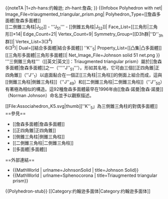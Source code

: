 {{noteTA
|1=zh-hans:约翰逊; zh-hant:詹森;
}}
{{Infobox Polyhedron with net|
  Image_File=triaugmented_triangular_prism.png|
  Polyhedron_Type=[[詹森多面體|詹森多面體]]<br>[[二側錐三角柱|J<sub>50</sub>]] - '''J<sub>51</sub>''' - [[側錐五角柱|J<sub>52</sub>]]|
  Face_List=[[三角形|三角形]]×14|
  Edge_Count=21|
  Vertex_Count=9|
  Symmetry_Group=[[D3h群|''D''<sub>3h</sub>群]]|
  Vertex_List=3(3<sup>4</sup>)<br>6(3<sup>5</sup>)|
  Dual=[[結合多面體|結合多面體]] ''K''<sub>5</sub>|
  Property_List=[[凸集|凸多面體]]<br>[[三角形多面體|三角形多面體]]|
  Net_Image_File=Johnson solid 51 net.png
 }}
'''三側錐三角柱'''（[[英文|英文]]：Triaugmented triangular prism）屬於[[詹森多面體|詹森多面體]]之一（'''''J''<sub>51</sub>'''）。形如其名地，它可由三個[[正四角錐|正四角錐]]（''J''<sub>1</sub>）以底面黏合在一個正[[三角柱|三角柱]]的側面上組合而成，這與[[側錐三角柱|側錐三角柱]]（''J''<sub>49</sub>）和[[二側錐三角柱|二側錐三角柱]]（''J''<sub>50</sub>）有著極為相似的構造。這92種詹森多面體最早在1996年由[[詹森·諾曼|詹森·諾曼]]（Norman Johnson）命名並予以觀察描述。

[[File:Associahedron_K5.svg|thumb]]''K''<sub>5</sub>」為三側錐三角柱的對偶多面體]]
==參見==
* [[詹森多面體|詹森多面體]]
* [[正四角錐|正四角錐]]
* [[側錐三角柱|側錐三角柱]]
* [[二側錐三角柱|二側錐三角柱]]
* [[多面體|多面體]]

==外部連結==
* {{MathWorld | urlname=JohnsonSolid | title=Johnson Solid}}
* {{MathWorld | urlname=Sphenocorona  | title=Triaugmented triangular prism}}

{{Polyhedron-stub}}
[[Category:约翰逊多面体|Category:约翰逊多面体]]